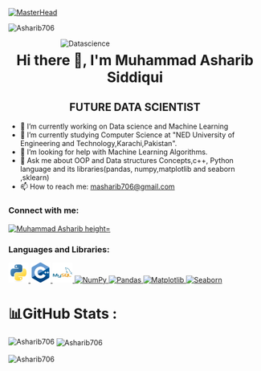 [![MasterHead](https://images.squarespace-cdn.com/content/v1/5fce63270356d927d7eecdbd/fa356936-e271-46c0-8668-29d2b1fbd73c/landscape_illustr_ML_AI_Data.png)](https://github.com/Asharib706)
<p align="left"> <img src="https://komarev.com/ghpvc/?username=Asharib706&label=Profile%20views&color=0e75b6&style=flat" alt="Asharib706" /> </p>
<img align="right" alt="Datascience" width="400" src="https://www.cloudyml.com/wp-content/uploads/2022/06/data-analytics-services-image.gif">
<h1 align="center">Hi there 👋, I'm  Muhammad Asharib Siddiqui</h1>
<h2 align="center">FUTURE DATA SCIENTIST</h2>


- 🔭 I’m currently working on Data science and Machine Learning
- 🌱 I’m currently studying Computer Science at "NED University of Engineering and Technology,Karachi,Pakistan".
- 🤔 I’m looking for help with Machine Learning Algorithms.
- 💬 Ask me about OOP and Data structures Concepts,c++, Python language and its libraries(pandas, numpy,matplotlib and seaborn ,sklearn)
- 📫 How to reach me: masharib706@gmail.com

<!--
**Asharib706/Asharib706** is a ✨ _special_ ✨ repository because its `README.md` (this file) appears on your GitHub profile.

Here are some ideas to get you started:

- 🔭 I’m currently working on Data science and Machine Learning
- 🌱 I’m currently studying Computer Science at "NED University of Engineering and Technology,Karachi,Pakistan".
- 🤔 I’m looking for help with Machine Learning Algorithms.
- 💬 Ask me about OOP and Data structures Concepts,c++, Python language and its libraries(pandas, numpy,matplotlib and seaborn ,sklearn)
- 📫 How to reach me: masharib706@gmail.com
-->
<h3 align="left">Connect with me:</h3>
<p align="left">
<a href="https://www.linkedin.com/in/muhammad-asharib-ba1925242/" target="blank"><img align="center" src="https://raw.githubusercontent.com/rahuldkjain/github-profile-readme-generator/master/src/images/icons/Social/linked-in-alt.svg" alt="Muhammad Asharib height="30" width="40" /></a>
</p>
<h3 align="left">Languages and Libraries:</h3>
<p align="left">  <a href="https://www.python.org" target="_blank" rel="noreferrer"> <img src="https://raw.githubusercontent.com/devicons/devicon/master/icons/python/python-original.svg" alt="python" width="40" height="40"/> </a></a><a href="https://www.w3schools.com/cpp/" target="_blank" rel="noreferrer"> <img src="https://raw.githubusercontent.com/devicons/devicon/master/icons/cplusplus/cplusplus-original.svg" alt="cplusplus" width="40" height="40"/> </a><a href="https://www.mysql.com/" target="_blank" rel="noreferrer"> <img src="https://raw.githubusercontent.com/devicons/devicon/master/icons/mysql/mysql-original-wordmark.svg" alt="mysql" width="40" height="40"/> </a> <a href="https://numpy.org/devdocs/user/whatisnumpy.html"_blank" rel="noreferrer"> <img src="https://numpy.org/images/logo.svg" alt="NumPy" width="40" height="40"/> </a>
<a href="https://pandas.pydata.org/docs/getting_started/intro_tutorials/index.html"_blank" rel="noreferrer"> <img src="https://seeklogo.com/images/P/pandas-logo-776F6D45BB-seeklogo.com.png" alt="Pandas" width="40" height="40"/> </a>
<a href="https://matplotlib.org/stable/tutorials/index"_blank" rel="noreferrer"> <img src="https://matplotlib.org/_static/logo_dark.svg" alt="Matplotlib" width="40" height="40"/> </a>
<a href="https://seaborn.pydata.org/tutorial.html"_blank" rel="noreferrer"> <img src="https://seaborn.pydata.org/_static/logo-wide-lightbg.svg" alt="Seaborn" width="40" height="40"/> </a>


# 📊GitHub Stats :

<p><img align="left" src="https://github-readme-stats.vercel.app/api/top-langs?username=Asharib706&show_icons=true&locale=en&layout=compact&theme=defautlt" alt="Asharib706" /></p>

<p>&nbsp;<img align="center" src="https://github-readme-stats.vercel.app/api?username=Asharib706&show_icons=true&locale=en&theme=default" alt="Asharib706" /></p>


<p><img align="center" src="https://github-readme-streak-stats.herokuapp.com/?user=Asharib706&&theme=default" alt="Asharib706" /></p>


